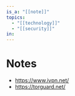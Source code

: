 ```yaml
---
is_a: "[[note]]"
topics:
  - "[[technology]]"
  - "[[security]]"
in: 
---
```

# Notes
- https://www.ivpn.net/
- https://torguard.net/

